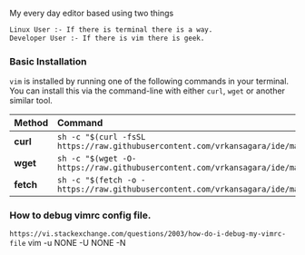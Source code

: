My every day editor based using two things
~~~bash
Linux User :- If there is terminal there is a way.
Developer User :- If there is vim there is geek.
~~~

### Basic Installation

`vim` is installed by running one of the following commands in your terminal. You can install this via the command-line with either `curl`, `wget` or another similar tool.

| Method    | Command                                                                                           |
|:----------|:--------------------------------------------------------------------------------------------------|
| **curl**  | `sh -c "$(curl -fsSL https://raw.githubusercontent.com/vrkansagara/ide/master/install.sh)"` |
| **wget**  | `sh -c "$(wget -O- https://raw.githubusercontent.com/vrkansagara/ide/master/install.sh)"`   |
| **fetch** | `sh -c "$(fetch -o - https://raw.githubusercontent.com/vrkansagara/ide/master/install.sh)"` |


### How to debug vimrc config file.
`https://vi.stackexchange.com/questions/2003/how-do-i-debug-my-vimrc-file`
vim -u NONE -U NONE -N